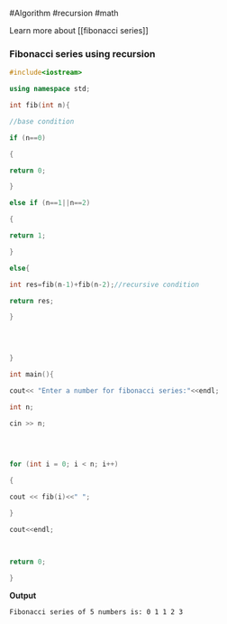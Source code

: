 #Algorithm #recursion #math 

Learn more about [[fibonacci series]]
### Fibonacci series using recursion



```cpp
#include<iostream>

using namespace std;

int fib(int n){

//base condition

if (n==0)

{

return 0;

}

else if (n==1||n==2)

{

return 1;

}

else{

int res=fib(n-1)+fib(n-2);//recursive condition

return res;

}

  
  

}

int main(){

cout<< "Enter a number for fibonacci series:"<<endl;

int n;

cin >> n;

  
  

for (int i = 0; i < n; i++)

{

cout << fib(i)<<" ";

}

cout<<endl;

  

return 0;

}
```

**Output**
```
Fibonacci series of 5 numbers is: 0 1 1 2 3
```
